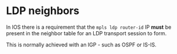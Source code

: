  # LDP neighbors

In IOS there is a requirement that the ```mpls ldp router-id``` IP **must** be present in the neighbor table for an LDP transport session to form.

This is normally achieved with an IGP - such as OSPF or IS-IS.
